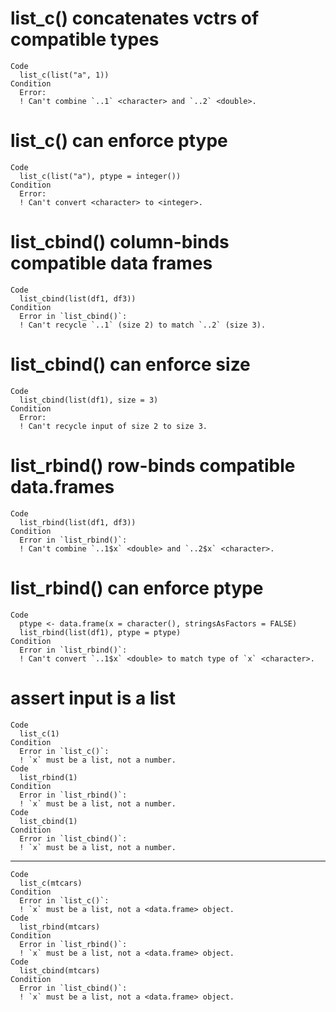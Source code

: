 # list_c() concatenates vctrs of compatible types

    Code
      list_c(list("a", 1))
    Condition
      Error:
      ! Can't combine `..1` <character> and `..2` <double>.

# list_c() can enforce ptype

    Code
      list_c(list("a"), ptype = integer())
    Condition
      Error:
      ! Can't convert <character> to <integer>.

# list_cbind() column-binds compatible data frames

    Code
      list_cbind(list(df1, df3))
    Condition
      Error in `list_cbind()`:
      ! Can't recycle `..1` (size 2) to match `..2` (size 3).

# list_cbind() can enforce size

    Code
      list_cbind(list(df1), size = 3)
    Condition
      Error:
      ! Can't recycle input of size 2 to size 3.

# list_rbind() row-binds compatible data.frames

    Code
      list_rbind(list(df1, df3))
    Condition
      Error in `list_rbind()`:
      ! Can't combine `..1$x` <double> and `..2$x` <character>.

# list_rbind() can enforce ptype

    Code
      ptype <- data.frame(x = character(), stringsAsFactors = FALSE)
      list_rbind(list(df1), ptype = ptype)
    Condition
      Error in `list_rbind()`:
      ! Can't convert `..1$x` <double> to match type of `x` <character>.

# assert input is a list

    Code
      list_c(1)
    Condition
      Error in `list_c()`:
      ! `x` must be a list, not a number.
    Code
      list_rbind(1)
    Condition
      Error in `list_rbind()`:
      ! `x` must be a list, not a number.
    Code
      list_cbind(1)
    Condition
      Error in `list_cbind()`:
      ! `x` must be a list, not a number.

---

    Code
      list_c(mtcars)
    Condition
      Error in `list_c()`:
      ! `x` must be a list, not a <data.frame> object.
    Code
      list_rbind(mtcars)
    Condition
      Error in `list_rbind()`:
      ! `x` must be a list, not a <data.frame> object.
    Code
      list_cbind(mtcars)
    Condition
      Error in `list_cbind()`:
      ! `x` must be a list, not a <data.frame> object.

